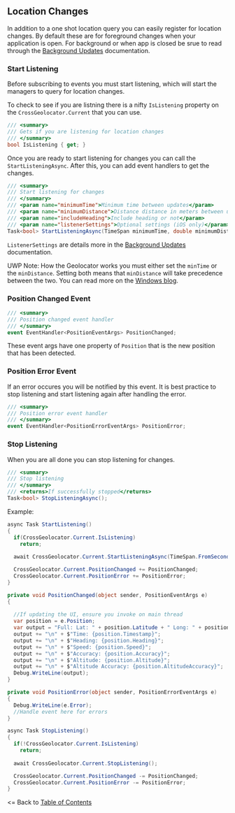 ## Location Changes
In addition to a one shot location query you can easily register for location changes. By default these are for foreground changes when your application is open. For background or when app is closed be srue to read through the [Background Updates](BackgroundUpdates.md) documentation.


### Start Listening
Before subscribing to events you must start listening, which will start the managers to query for location changes. 

To check to see if you are listning there is a nifty `IsListening` property on the `CrossGeolocator.Current` that you can use.

```csharp
/// <summary>
/// Gets if you are listening for location changes
/// </summary>
bool IsListening { get; }
```

Once you are ready to start listening for changes you can call the `StartListeningAsync`. After this, you can add event handlers to get the changes.
```csharp
/// <summary>
/// Start listening for changes
/// </summary>
/// <param name="minimumTime">Minimum time between updates</param>
/// <param name="minimumDistance">Distance distance in meters between updates</param>
/// <param name="includeHeading">Include heading or not</param>
/// <param name="listenerSettings">Optional settings (iOS only)</param>
Task<bool> StartListeningAsync(TimeSpan minimumTime, double minimumDistance, bool includeHeading = false, ListenerSettings listenerSettings = null);
```

`ListenerSettings` are details more in the [Background Updates](BackgroundUpdates.md) documentation.

UWP Note: How the Geolocator works you must either set the `minTime` or the `minDistance`. Setting both means that `minDistance` will take precedence between the two. You can read more on the [Windows blog](https://blogs.windows.com/buildingapps/2012/12/03/geoposition-advanced-tracking-scenarios-for-windows-phone-8/#81dhJ7lK83WcPgT2.97).

### Position Changed Event

```csharp
/// <summary>
/// Position changed event handler
/// </summary>
event EventHandler<PositionEventArgs> PositionChanged;
```
These event args have one property of `Position` that is the new position that has been detected.


### Position Error Event
If an error occures you will be notified by this event. It is best practice to stop listening and start listening again after handling the error.

```csharp
/// <summary>
/// Position error event handler
/// </summary>
event EventHandler<PositionErrorEventArgs> PositionError;
```

### Stop Listening
When you are all done you can stop listening for changes.

```csharp
/// <summary>
/// Stop listening
/// </summary>
/// <returns>If successfully stopped</returns>
Task<bool> StopListeningAsync();
```

Example:
```csharp
async Task StartListening()
{
  if(CrossGeolocator.Current.IsListening)
    return;
	
  await CrossGeolocator.Current.StartListeningAsync(TimeSpan.FromSeconds(5), 10, true);

  CrossGeolocator.Current.PositionChanged += PositionChanged;
  CrossGeolocator.Current.PositionError += PositionError;
}

private void PositionChanged(object sender, PositionEventArgs e)
{
  
  //If updating the UI, ensure you invoke on main thread
  var position = e.Position;
  var output = "Full: Lat: " + position.Latitude + " Long: " + position.Longitude;
  output += "\n" + $"Time: {position.Timestamp}";
  output += "\n" + $"Heading: {position.Heading}";
  output += "\n" + $"Speed: {position.Speed}";
  output += "\n" + $"Accuracy: {position.Accuracy}";
  output += "\n" + $"Altitude: {position.Altitude}";
  output += "\n" + $"Altitude Accuracy: {position.AltitudeAccuracy}";
  Debug.WriteLine(output);
} 

private void PositionError(object sender, PositionErrorEventArgs e)
{
  Debug.WriteLine(e.Error);
  //Handle event here for errors
} 

async Task StopListening()
{
  if(!CrossGeolocator.Current.IsListening)
    return;
	
  await CrossGeolocator.Current.StopListening();

  CrossGeolocator.Current.PositionChanged -= PositionChanged;
  CrossGeolocator.Current.PositionError -= PositionError;
}
```



<= Back to [Table of Contents](README.md)
